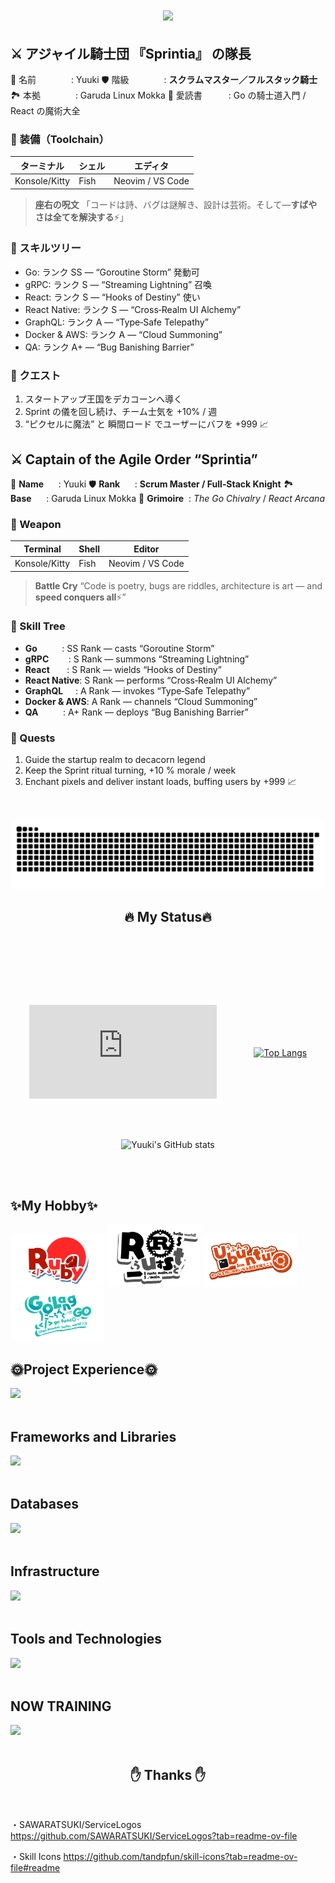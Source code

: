 <h1 align="center">
  <a href="https://git.io/typing-svg">
    <img src="https://readme-typing-svg.herokuapp.com/?lines=Hello,+There!+👋;Nice+to+meet+you!&center=true&size=30">
  </a>
</h1>

## ⚔️ アジャイル騎士団 『Sprintia』 の隊長

👑 名前　　　　: Yuuki
🛡️ 階級　　　　: **スクラムマスター／フルスタック騎士**
🏞️ 本拠　　　　: Garuda Linux Mokka
📜 愛読書　　　: Go の騎士道入門 / React の魔術大全

### 🧰 装備（Toolchain）
| ターミナル | シェル | エディタ |
|------------|-------|---------|
| Konsole/Kitty | Fish | Neovim / VS Code |

> **座右の呪文**
> 「コードは詩、バグは謎解き、設計は芸術。そして—**すばやさは全てを解決する**⚡」

### 🔮 スキルツリー
- Go: ランク SS — “Goroutine Storm” 発動可
- gRPC: ランク S — “Streaming Lightning” 召喚
- React: ランク S — “Hooks of Destiny” 使い
- React Native: ランク S — “Cross‑Realm UI Alchemy”
- GraphQL: ランク A — “Type‑Safe Telepathy”
- Docker & AWS: ランク A — “Cloud Summoning”
- QA: ランク A+ — “Bug Banishing Barrier”

### 🚩 クエスト
1. スタートアップ王国をデカコーンへ導く
2. Sprint の儀を回し続け、チーム士気を +10% / 週
3. “ピクセルに魔法” と 瞬間ロード でユーザーにバフを +999 📈

## ⚔️ Captain of the Agile Order “Sprintia”

👑 **Name**      : Yuuki
🛡️ **Rank**      : **Scrum Master / Full‑Stack Knight**
🏞️ **Base**      : Garuda Linux Mokka
📜 **Grimoire**  : *The Go Chivalry* / *React Arcana*

### 🧰 Weapon
| Terminal | Shell | Editor |
|------------|-------|---------|
| Konsole/Kitty | Fish | Neovim / VS Code |

> **Battle Cry**
> “Code is poetry, bugs are riddles, architecture is art — and **speed conquers all**⚡”

### 🔮 Skill Tree
- **Go**          : SS Rank — casts “Goroutine Storm”
- **gRPC**        : S Rank — summons “Streaming Lightning”
- **React**       : S Rank — wields “Hooks of Destiny”
- **React Native**: S Rank — performs “Cross‑Realm UI Alchemy”
- **GraphQL**     : A Rank — invokes “Type‑Safe Telepathy”
- **Docker & AWS**: A Rank — channels “Cloud Summoning”
- **QA**          : A+ Rank — deploys “Bug Banishing Barrier”

### 🚩 Quests
1. Guide the startup realm to decacorn legend
2. Keep the Sprint ritual turning, +10 % morale / week
3. Enchant pixels and deliver instant loads, buffing users by +999 📈



<br /><br />
![](https://raw.githubusercontent.com/yuuki-fuji/yuuki-fuji/output/github-contribution-grid-snake.svg)


  <h2 align="center">🔥 My Status🔥</h2>
  <br /><br />
  <div align=center>

   <br /><br />
 <div style="display: flex; align-items: center; justify-content: space-around;">

  ![](https://github-stats-evirunurm.vercel.app/api/stats.js?username=yuuki-fuji)

  [![Top Langs](https://github-readme-stats.vercel.app/api/top-langs/?username=yuuki-fuji&layout=compact&theme=onedark)](https://github.com/anuraghazra/github-readme-stats)

</div>

  <br /><br />
  ![Yuuki's GitHub stats](https://github-readme-stats.vercel.app/api?username=yuuki-fuji&show_icons=true&theme=onedark)

  </div>
  <br /><br />

## ✨My Hobby✨
<div align="left">

  <img src="./image/Ruby.png" width="150" style="display: inline-block;">
  <img src="./image/Rust.png" width="150" style="display: inline-block;">
  <img src="./image/Ubuntu.png" width="150" style="display: inline-block;">
  <img src="./image/Golang.png" width="150" style="display: inline-block;">

</div>

## 🌞Project Experience🌞
<img src="https://skillicons.dev/icons?i=ruby,js,typescript,cs,php,next,react,laravel,vue,nodejs" /> <br /><br />

## Frameworks and Libraries
<img src="https://skillicons.dev/icons?i=rails,laravel,cake" /> <br /><br />

## Databases
<img src="https://skillicons.dev/icons?i=mongodb,sqlite,mysql,postgres" /> <br /><br />

## Infrastructure
<img src="https://skillicons.dev/icons?i=aws,nginx,linux,ubuntu,arch" /> <br /><br />

## Tools and Technologies
<img src="https://skillicons.dev/icons?i=docker,github,vscode,postman" /> <br /><br />

## NOW TRAINING
<img src="https://skillicons.dev/icons?i=rust,go,bun,deno,python" /> <br /><br />


<h2 align="center">✋ Thanks ✋</h2>
<br />

・SAWARATSUKI/ServiceLogos<br />
https://github.com/SAWARATSUKI/ServiceLogos?tab=readme-ov-file

・Skill Icons
https://github.com/tandpfun/skill-icons?tab=readme-ov-file#readme
